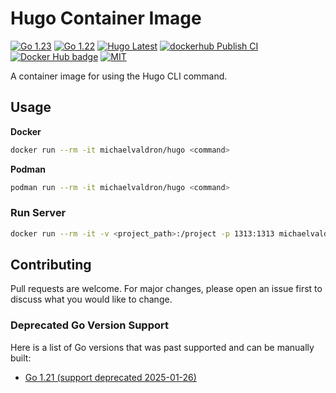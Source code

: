 # Hugo Container Image

[![Go 1.23](https://img.shields.io/badge/1.23-blue?logo=go&labelColor=gray)](https://go.dev/doc/go1.23)
[![Go 1.22](https://img.shields.io/badge/1.22-blue?logo=go&labelColor=gray)](https://go.dev/doc/go1.22)
[![Hugo Latest](https://img.shields.io/badge/latest-cb4879?logo=hugo&labelColor=gray)](https://github.com/gohugoio/hugo/releases/latest)
[![dockerhub Publish CI](https://github.com/michael-valdron/hugo-image/actions/workflows/docker-publish.yaml/badge.svg)](https://github.com/michael-valdron/hugo-image/actions/workflows/docker-publish.yaml)
[![Docker Hub badge][dockerhub-badge]][dockerhub]
[![MIT](https://img.shields.io/badge/license-Apache--2.0-blue)](LICENSE)

 [dockerhub-badge]: https://img.shields.io/docker/pulls/michaelvaldron/hugo
 [dockerhub]: https://hub.docker.com/r/michaelvaldron/hugo


A container image for using the Hugo CLI command.

## Usage

**Docker**

```sh
docker run --rm -it michaelvaldron/hugo <command>
```

**Podman**

```sh
podman run --rm -it michaelvaldron/hugo <command>
```

### Run Server

```sh
docker run --rm -it -v <project_path>:/project -p 1313:1313 michaelvaldron/hugo hugo server
```

## Contributing

Pull requests are welcome. For major changes, please open an issue first to discuss what you would like to change.

### Deprecated Go Version Support

Here is a list of Go versions that was past supported and can be manually built:

- [Go 1.21 (support deprecated 2025-01-26)](build/go1.21)
